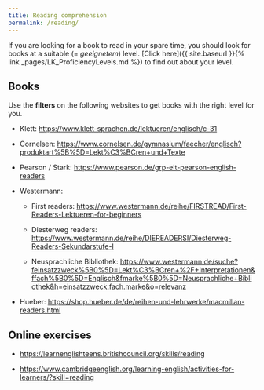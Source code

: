 ```yaml
---
title: Reading comprehension
permalink: /reading/
---
```


If you are looking for a book to read in your spare time, you should look for
books at a suitable (= _geeignetem_) level. [Click here]({{ site.baseurl }}{%
link _pages/LK_ProficiencyLevels.md %}) to find out about your level.

## Books

Use the **filters** on the following websites to get books with the right level
for you.

- Klett: <https://www.klett-sprachen.de/lektueren/englisch/c-31>

- Cornelsen: <https://www.cornelsen.de/gymnasium/faecher/englisch?produktart%5B%5D=Lekt%C3%BCren+und+Texte>

- Pearson / Stark: <https://www.pearson.de/grp-elt-pearson-english-readers>

- Westermann:

  - First readers: <https://www.westermann.de/reihe/FIRSTREAD/First-Readers-Lektueren-for-beginners>

  - Diesterweg readers: <https://www.westermann.de/reihe/DIEREADERSI/Diesterweg-Readers-Sekundarstufe-I>

  - Neusprachliche Bibliothek: <https://www.westermann.de/suche?feinsatzzweck%5B0%5D=Lekt%C3%BCren+%2F+Interpretationen&ffach%5B0%5D=Englisch&fmarke%5B0%5D=Neusprachliche+Bibliothek&h=einsatzzweck.fach.marke&o=relevanz>

- Hueber: <https://shop.hueber.de/de/reihen-und-lehrwerke/macmillan-readers.html>

## Online exercises

- <https://learnenglishteens.britishcouncil.org/skills/reading>

- <https://www.cambridgeenglish.org/learning-english/activities-for-learners/?skill=reading>
